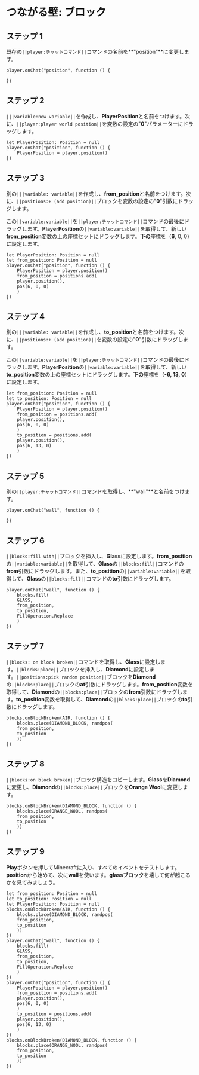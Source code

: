 # つながる壁: ブロック

## ステップ 1
既存の``||player:チャットコマンド||``コマンドの名前を**"position"**に変更します。

```blocks
player.onChat("position", function () { 
     
}) 
```

## ステップ 2
``|||variable:new variable||``を作成し、**PlayerPosition**と名前をつけます。次に、``||player:player world position||``を変数の設定の"**0**"パラメーターにドラッグします。

```blocks
let PlayerPosition: Position = null 
player.onChat("position", function () { 
    PlayerPosition = player.position() 
}) 
```

## ステップ 3
別の``|||variable: variable||``を作成し、**from_position**と名前をつけます。次に、``||positions:+ (add position)||``ブロックを変数の設定の"**0**"引数にドラッグします。

この``||variable:variable||``を``||player:チャットコマンド||``コマンドの最後にドラッグします。**PlayerPosition**の``||variable:variable||``を取得して、新しい**from_position**変数の上の座標セットにドラッグします。**下の**座標を（**6**, 0, 0）に設定します。

```blocks
let PlayerPosition: Position = null 
let from_position: Position = null 
player.onChat("position", function () { 
    PlayerPosition = player.position() 
    from_position = positions.add( 
    player.position(), 
    pos(6, 0, 0) 
    ) 
}) 
```

## ステップ 4
別の``|||variable: variable||``を作成し、**to_position**と名前をつけます。次に、``||positions:+ (add position)||``を変数の設定の"**0**"引数にドラッグします。

この``||variable:variable||``を``||player:チャットコマンド||``コマンドの最後にドラッグします。**PlayerPosition**の``||variable:variable||``を取得して、新しい**to_position**変数の上の座標セットにドラッグします。**下の**座標を（**-6, 13, 0**）に設定します。

```blocks
let from_position: Position = null 
let to_position: Position = null 
player.onChat("position", function () { 
    PlayerPosition = player.position() 
    from_position = positions.add( 
    player.position(), 
    pos(6, 0, 0) 
    ) 
    to_position = positions.add( 
    player.position(), 
    pos(6, 13, 0) 
    ) 
}) 
```

## ステップ 5
別の``||player:チャットコマンド||``コマンドを取得し、**"wall"**と名前をつけます。

```blocks
player.onChat("wall", function () { 
 
}) 
```

## ステップ 6
``||blocks:fill with||``ブロックを挿入し、**Glass**に設定します。**from_position**の``||variable:variable||``を取得して、**Glass**の``||blocks:fill||``コマンドの**from**引数にドラッグします。また、**to_position**の``||variable:variable||``を取得して、**Glass**の``||blocks:fill||``コマンドの**to**引数にドラッグします。

```blocks
player.onChat("wall", function () { 
    blocks.fill( 
    GLASS, 
    from_position, 
    to_position, 
    FillOperation.Replace 
    ) 
}) 
```

## ステップ 7
``||blocks: on block broken||``コマンドを取得し、**Glass**に設定します。``||blocks:place||``ブロックを挿入し、**Diamond**に設定します。``||positions:pick random position||``ブロックを**Diamond**の``||blocks:place||``ブロックの**at**引数にドラッグします。**from_position**変数を取得して、**Diamond**の``||blocks:place||``ブロックの**from**引数にドラッグします。**to_position**変数を取得して、**Diamond**の``||blocks:place||``ブロックの**to**引数にドラッグします。

```blocks
blocks.onBlockBroken(AIR, function () { 
    blocks.place(DIAMOND_BLOCK, randpos( 
    from_position, 
    to_position 
    )) 
}) 
```

## ステップ 8
``||blocks:on block broken||``ブロック構造をコピーします。**Glass**を**Diamond**に変更し、**Diamond**の``||blocks:place||``ブロックを**Orange Wool**に変更します。

```blocks
blocks.onBlockBroken(DIAMOND_BLOCK, function () { 
    blocks.place(ORANGE_WOOL, randpos( 
    from_position, 
    to_position 
    )) 
}) 
```

## ステップ 9
**Play**ボタンを押してMinecraftに入り、すべてのイベントをテストします。**position**から始めて、次に**wall**を使います。**glassブロック**を壊して何が起こるかを見てみましょう。

```blocks
let from_position: Position = null 
let to_position: Position = null 
let PlayerPosition: Position = null 
blocks.onBlockBroken(AIR, function () { 
    blocks.place(DIAMOND_BLOCK, randpos( 
    from_position, 
    to_position 
    )) 
}) 
player.onChat("wall", function () { 
    blocks.fill( 
    GLASS, 
    from_position, 
    to_position, 
    FillOperation.Replace 
    ) 
}) 
player.onChat("position", function () { 
    PlayerPosition = player.position() 
    from_position = positions.add( 
    player.position(), 
    pos(6, 0, 0) 
    ) 
    to_position = positions.add( 
    player.position(), 
    pos(6, 13, 0) 
    ) 
}) 
blocks.onBlockBroken(DIAMOND_BLOCK, function () { 
    blocks.place(ORANGE_WOOL, randpos( 
    from_position, 
    to_position 
    )) 
}) 
```